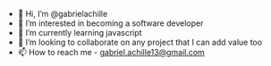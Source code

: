 - 👋 Hi, I’m @gabrielachille
- 👀 I’m interested in becoming a software developer
- 🌱 I’m currently learning javascript
- 💞️ I’m looking to collaborate on any project that I can add value too
- 📫 How to reach me  - gabriel.achille13@gmail.com

<!---
gabrielachille/gabrielachille is a ✨ special ✨ repository because its `README.md` (this file) appears on your GitHub profile.
You can click the Preview link to take a look at your changes.
--->
